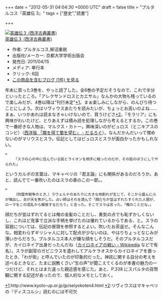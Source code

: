 
+++
date = "2012-05-31 04:04:30 +0000 UTC"
draft = false
title = "プルタルコス『英雄伝 3』"
tags = ["歴史","読書"]

+++
<div class="hatena-asin-detail"><a href="http://www.amazon.co.jp/exec/obidos/ASIN/4876981884/bestylesnet-22/"><img src="http://ecx.images-amazon.com/images/I/31DL0LnCmbL._SL160_.jpg" class="hatena-asin-detail-image" alt="英雄伝３ (西洋古典叢書)" title="英雄伝３ (西洋古典叢書)"/></a><div class="hatena-asin-detail-info"><a href="http://www.amazon.co.jp/exec/obidos/ASIN/4876981884/bestylesnet-22/">英雄伝３ (西洋古典叢書)</a><ul><li><span class="hatena-asin-detail-label">作者:</span> プルタルコス,柳沼重剛</li><li><span class="hatena-asin-detail-label">出版社/メーカー:</span> 京都大学学術出版会</li><li><span class="hatena-asin-detail-label">発売日:</span> 2011/04/15</li><li><span class="hatena-asin-detail-label">メディア:</span> 単行本</li><li> <span class="hatena-asin-detail-label">クリック</span>: 6回</li><li><a href="http://d.hatena.ne.jp/asin/4876981884/bestylesnet-22" target="_blank">この商品を含むブログ (1件) を見る</a></li></ul></div><div class="hatena-asin-detail-foot"></div></div>年末に買った3巻を、やっと読了した。全6巻の予定だそうなので、これで半分といったところ。「アレクサンドロスとカエサル」なんかの大物も残っているので楽しみだが、4巻以降は“刊行未定”<a href="#f1" name="fn1" title="http://www.kyoto-up.or.jp/jp/seiyokoten4.html">*1</a>。まぁ楽しみにしながら、のんびり待つことにしよう。次はリヴィウスあたりを読みたいが、ちょっとお高いのよね……まぁ、いつかあれは読まなきゃいけないので、買うけどさ<a href="#f2" name="fn2" title="リヴィウスはマキャベリの『ディスコルシ』読むのには不可欠">*2</a>。『モラリア』にも興味がわいたけど、とりあえずは積み読を処理しながら考えるとするか。この巻で一番好きな人物は、マルクス・カトー。興味深いのがピュロス（とニキアスのコンビ）（<a href="http://daruyanagi.hatenablog.com/entry/2012/05/23/073639">西洋版 「隴を得て蜀を望む」 - だるろぐ</a>）。なんだかんだいって憎めないのがマリウスとスラ。伝記としてはピュロスとスラが面白かったかもしれない。

    >
        「スラの心の中に住んでいる狐とライオンを相手に戦ったのだが、その狐のほうにしてやられた」

    
というカルボの言葉は、マキャベリの『君主論』にも関係があるのだろうか。あと、読んでて一番吹いたのはスラの章のこの一節。。

    >
        （同盟市戦争のとき、）ラウェルナのあたりに大きな地割れが生じて、そこから盛んに火が噴出し、炎が天を焦がした。占い師はそれを読んで「顔だちが並はずれたすぐれた人間が、ローマをこの混乱から解放するだろう」と言った。そこでスラは言った。「俺のことだな。」

    
顔だちが並はずれてるとは俺の金髪のことだし、勇気の点でも恥ずかしくないし、これほど見事で立派な手柄を挙げたのは優れているからである、と。スラの容貌については、伝記の冒頭を参照するとよい。吹いたお茶返せ。そんなこんな。相変わらずギリシャ人に対して配点が少ないのは、やはりちょっとなじみが薄いからだろう。プルタルコス本人が嫌な顔をしそうだ。そのプルタルコスだが、カイロネイア出身だったんだね（<a href="http://ja.wikipedia.org/wiki/%E3%82%AB%E3%82%A4%E3%83%AD%E3%83%8D%E3%82%A4%E3%82%A2%E3%81%AE%E6%88%A6%E3%81%84">カイロネイアの戦い - Wikipedia</a> などで有名）。スラが副官のガビニウスを遣わしてアルケラオスからカイロネイアを救ったとき、「わが街」と呼んでいたのが印象的だった。神託に関する自分の考えを述べるときなど、たまに説教くさい“生の声”が聞こえてくるのが本書の魅力の一つだけど、それとはまた違った親近感を感じた。あと、P.338 にスパルタの貨幣観に関する記述があったので、個人的なメモとしておく。
<div class="footnote">
<a href="#fn1" name="f1" class="footnote-number">*1</a><span class="footnote-delimiter">:</span><span class="footnote-text">http://www.kyoto-up.or.jp/jp/seiyokoten4.html</span>
<a href="#fn2" name="f2" class="footnote-number">*2</a><span class="footnote-delimiter">:</span><span class="footnote-text">リヴィウスはマキャベリの『ディスコルシ』読むのには不可欠</span>
</div>

